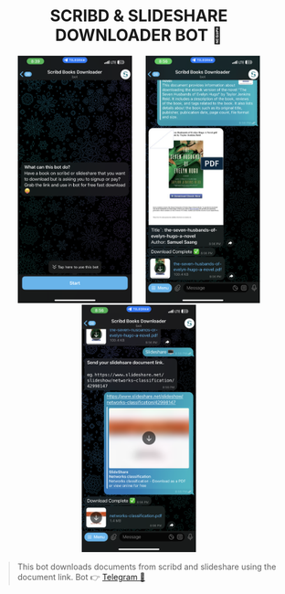<div align="center">
  <h1>SCRIBD & SLIDESHARE DOWNLOADER BOT 🤖</h1>
  
  <img src="pic1.PNG" alt="Menu Options" style="display: inline-block; margin: 0 10px; width: 200px; height: auto;">
  <img src="pic2.PNG" alt="Another Option" style="display: inline-block; margin: 0 10px; width: 200px; height: auto;">
  <img src="pic3.PNG" alt="Third Option" style="display: inline-block; margin: 0 10px; width: 200px; height: auto;">
</div>

> This bot downloads documents from scribd and slideshare using the document link. Bot 👉 <a href='https://t.me/scribd_books_bot'>Telegram 🤖</a>
